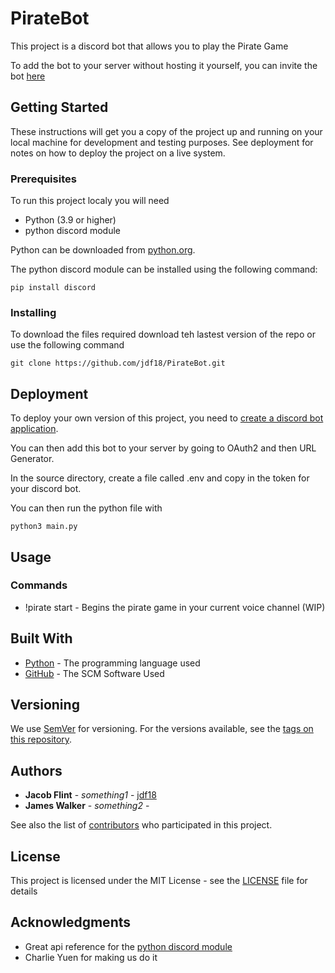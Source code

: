 # PirateBot

This project is a discord bot that allows you to play the Pirate Game

To add the bot to your server without hosting it yourself, you can invite the bot [here](https://discord.com/api/oauth2/authorize?client_id=938879385870676008&permissions=149251632208&scope=bot)

## Getting Started

These instructions will get you a copy of the project up and running on your local machine for development and testing purposes. See deployment for notes on how to deploy the project on a live system.

### Prerequisites

To run this project localy you will need 
* Python (3.9 or higher)
* python discord module

Python can be downloaded from [python.org](https://www.python.org/downloads/).

The python discord module can be installed using the following command:
```
pip install discord
```

### Installing

To download the files required download teh lastest version of the repo or use the following command
```
git clone https://github.com/jdf18/PirateBot.git
```

## Deployment

To deploy your own version of this project, you need to [create a discord bot application](https://discord.com/developers/applications/).

You can then add this bot to your server by going to OAuth2 and then URL Generator.

In the source directory, create a file called .env and copy in the token for your discord bot.

You can then run the python file with
```
python3 main.py
```

## Usage

### Commands
* !pirate start - Begins the pirate game in your current voice channel (WIP)



## Built With

* [Python](https://www.python.org) - The programming language used 
* [GitHub](https://github.com) - The SCM Software Used

## Versioning

We use [SemVer](http://semver.org/) for versioning. For the versions available, see the [tags on this repository](https://github.com/your/project/tags). 

## Authors

* **Jacob Flint** - *something1* - [jdf18](https://github.com/jdf18)
* **James Walker** - *something2* - 

See also the list of [contributors](https://github.com/jdf18/PirateBot/contributors) who participated in this project.

## License

This project is licensed under the MIT License - see the [LICENSE](LICENSE) file for details

## Acknowledgments

* Great api reference for the [python discord module](https://discordpy.readthedocs.io/en/stable/api.html)
* Charlie Yuen for making us do it

